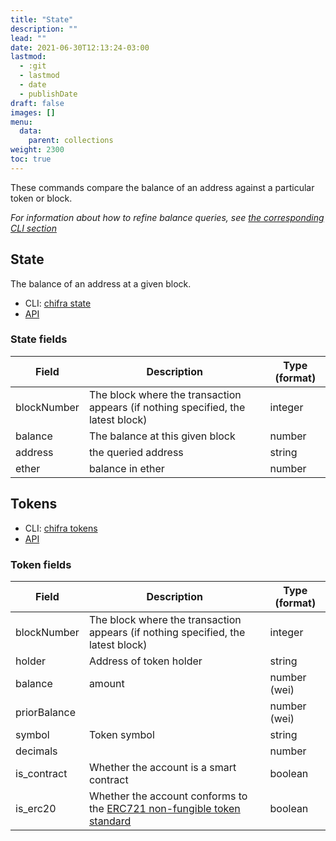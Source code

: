 ```yaml
---
title: "State"
description: ""
lead: ""
date: 2021-06-30T12:13:24-03:00
lastmod:
  - :git
  - lastmod
  - date
  - publishDate
draft: false
images: []
menu: 
  data:
    parent: collections
weight: 2300
toc: true
---
```


These commands compare the balance of an address against a particular token or block.

_For information about how to refine balance queries, see
[the corresponding CLI section](/docs/chifra/chainstate/)_

## State

The balance of an address at a given block.

* CLI: [chifra state](/docs/chifra/chainstate/#chifra-state)
* [API](https://www.tokenomics.io/api.html#/ChainState/chainstate-state)

### State fields

|Field|Description|Type (format)|
|----|------------|--------------|
|blockNumber|The block where the transaction appears (if nothing specified, the latest block)|integer|
|balance|The balance at this given block|number|
|address|the queried address|string|
|ether|balance in ether|number|

## Tokens

* CLI: [chifra tokens](/docs/chifra/chainstate/#chifra-tokens)
* [API](https://www.tokenomics.io/api.html#/ChainState/chainstate-tokens)

### Token fields

|Field|Description|Type (format)|
|----|------------|--------------|
|blockNumber|The block where the transaction appears (if nothing specified, the latest block)|integer|
|holder|Address of token holder|string|
|balance|amount |number (wei)|
|priorBalance| |number (wei)
|symbol|Token symbol|string|
|decimals||number
|is_contract|Whether the account is a smart contract|boolean|
|is_erc20|Whether the account conforms to the [ERC721 non-fungible token standard](https://ethereum.org/en/developers/docs/standards/tokens/erc-721/)|boolean

